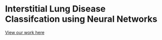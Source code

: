 # Interstitial Lung Disease Classifcation using Neural Networks
[View our work here](juanm707.github.io/ILD_Classification)

